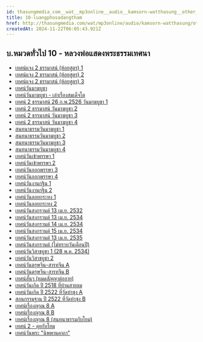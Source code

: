 ```yaml
---
id: thasungmedia_com__wat__mp3online__audio__kamsorn-watthasung__other__10-luangphosadangtham
title: 10-luangphosadangtham
href: http://thasungmedia.com/wat/mp3online/audio/kamsorn-watthasung/other/10-luangphosadangtham.html
createdAt: 2024-11-22T06:05:43.921Z
---
```


## บ.หมวดทั่วไป 10 - หลวงพ่อแสดงพระธรรมเทศนา

- [เทศน์แจง 2 ธรรมาสน์ (ห้อยสูตร) 1](http://www.tamma.info/%E0%B8%98%E0%B8%A3%E0%B8%A3%E0%B8%A1%E0%B8%B0%E0%B8%AB%E0%B8%A5%E0%B8%A7%E0%B8%87%E0%B8%9E%E0%B9%88%E0%B8%AD%E0%B8%A4%E0%B8%B2%E0%B8%A9%E0%B8%B5%E0%B8%A5%E0%B8%B4%E0%B8%87%E0%B8%94%E0%B8%B3/64kbps/%E0%B8%9A.%E0%B8%AB%E0%B8%A1%E0%B8%A7%E0%B8%94%E0%B8%97%E0%B8%B1%E0%B9%88%E0%B8%A7%E0%B9%84%E0%B8%9B/11-%E0%B9%80%E0%B8%97%E0%B8%A8%E0%B8%99%E0%B9%8C%E0%B9%81%E0%B8%88%E0%B8%87%202%20%E0%B8%98%E0%B8%A3%E0%B8%A3%E0%B8%A1%E0%B8%B2%E0%B8%AA%E0%B8%99%E0%B9%8C/01.%E0%B8%AB%E0%B9%89%E0%B8%AD%E0%B8%A2%E0%B8%AA%E0%B8%B9%E0%B8%95%E0%B8%A3@11%20%E0%B8%9E%E0%B8%A4%E0%B8%A8%E0%B8%88%E0%B8%B4%E0%B8%81%E0%B8%B2%E0%B8%A2%E0%B8%99%202524.mp3)
- [เทศน์แจง 2 ธรรมาสน์ (ห้อยสูตร) 2](http://www.tamma.info/%E0%B8%98%E0%B8%A3%E0%B8%A3%E0%B8%A1%E0%B8%B0%E0%B8%AB%E0%B8%A5%E0%B8%A7%E0%B8%87%E0%B8%9E%E0%B9%88%E0%B8%AD%E0%B8%A4%E0%B8%B2%E0%B8%A9%E0%B8%B5%E0%B8%A5%E0%B8%B4%E0%B8%87%E0%B8%94%E0%B8%B3/64kbps/%E0%B8%9A.%E0%B8%AB%E0%B8%A1%E0%B8%A7%E0%B8%94%E0%B8%97%E0%B8%B1%E0%B9%88%E0%B8%A7%E0%B9%84%E0%B8%9B/11-%E0%B9%80%E0%B8%97%E0%B8%A8%E0%B8%99%E0%B9%8C%E0%B9%81%E0%B8%88%E0%B8%87%202%20%E0%B8%98%E0%B8%A3%E0%B8%A3%E0%B8%A1%E0%B8%B2%E0%B8%AA%E0%B8%99%E0%B9%8C/02.%E0%B8%AB%E0%B9%89%E0%B8%AD%E0%B8%A2%E0%B8%AA%E0%B8%B9%E0%B8%95%E0%B8%A3@11%20%E0%B8%9E%E0%B8%A4%E0%B8%A8%E0%B8%88%E0%B8%B4%E0%B8%81%E0%B8%B2%E0%B8%A2%E0%B8%99%202524.mp3)
- [เทศน์แจง 2 ธรรมาสน์ (ห้อยสูตร) 3](http://www.tamma.info/%E0%B8%98%E0%B8%A3%E0%B8%A3%E0%B8%A1%E0%B8%B0%E0%B8%AB%E0%B8%A5%E0%B8%A7%E0%B8%87%E0%B8%9E%E0%B9%88%E0%B8%AD%E0%B8%A4%E0%B8%B2%E0%B8%A9%E0%B8%B5%E0%B8%A5%E0%B8%B4%E0%B8%87%E0%B8%94%E0%B8%B3/64kbps/%E0%B8%9A.%E0%B8%AB%E0%B8%A1%E0%B8%A7%E0%B8%94%E0%B8%97%E0%B8%B1%E0%B9%88%E0%B8%A7%E0%B9%84%E0%B8%9B/11-%E0%B9%80%E0%B8%97%E0%B8%A8%E0%B8%99%E0%B9%8C%E0%B9%81%E0%B8%88%E0%B8%87%202%20%E0%B8%98%E0%B8%A3%E0%B8%A3%E0%B8%A1%E0%B8%B2%E0%B8%AA%E0%B8%99%E0%B9%8C/03.%E0%B8%AB%E0%B9%89%E0%B8%AD%E0%B8%A2%E0%B8%AA%E0%B8%B9%E0%B8%95%E0%B8%A3@11%20%E0%B8%9E%E0%B8%A4%E0%B8%A8%E0%B8%88%E0%B8%B4%E0%B8%81%E0%B8%B2%E0%B8%A2%E0%B8%99%202524.mp3)
- [เทศน์วันมาฆบูชา](http://www.tamma.info/%E0%B8%98%E0%B8%A3%E0%B8%A3%E0%B8%A1%E0%B8%B0%E0%B8%AB%E0%B8%A5%E0%B8%A7%E0%B8%87%E0%B8%9E%E0%B9%88%E0%B8%AD%E0%B8%A4%E0%B8%B2%E0%B8%A9%E0%B8%B5%E0%B8%A5%E0%B8%B4%E0%B8%87%E0%B8%94%E0%B8%B3/64kbps/%E0%B8%9A.%E0%B8%AB%E0%B8%A1%E0%B8%A7%E0%B8%94%E0%B8%97%E0%B8%B1%E0%B9%88%E0%B8%A7%E0%B9%84%E0%B8%9B/12-%E0%B9%80%E0%B8%97%E0%B8%A8%E0%B8%99%E0%B9%8C%E0%B8%A7%E0%B8%B1%E0%B8%99%E0%B8%A1%E0%B8%B2%E0%B8%86%E0%B8%9A%E0%B8%B9%E0%B8%8A%E0%B8%B2-9%20%E0%B8%81.%E0%B8%9E.%202533/01.%E0%B9%80%E0%B8%97%E0%B8%A8%E0%B8%99%E0%B9%8C%E0%B8%A7%E0%B8%B1%E0%B8%99%E0%B8%A1%E0%B8%B2%E0%B8%86%E0%B8%9A%E0%B8%B9%E0%B8%8A%E0%B8%B2.mp3)
- [เทศน์วันมาฆบูชา - เล่าเรื่องสมเด็จโต](http://thasungmedia.com/wat/mp3/02.makabucha.mp3)
- [เทศน์ 2 ธรรมาสน์ 26 ก.พ.2526 วันมาฆบูชา 1](http://www.tamma.info/%E0%B8%98%E0%B8%A3%E0%B8%A3%E0%B8%A1%E0%B8%B0%E0%B8%AB%E0%B8%A5%E0%B8%A7%E0%B8%87%E0%B8%9E%E0%B9%88%E0%B8%AD%E0%B8%A4%E0%B8%B2%E0%B8%A9%E0%B8%B5%E0%B8%A5%E0%B8%B4%E0%B8%87%E0%B8%94%E0%B8%B3/64kbps/%E0%B8%9A.%E0%B8%AB%E0%B8%A1%E0%B8%A7%E0%B8%94%E0%B8%97%E0%B8%B1%E0%B9%88%E0%B8%A7%E0%B9%84%E0%B8%9B/13-%E0%B9%80%E0%B8%97%E0%B8%A8%E0%B8%99%E0%B9%8C%202%20%E0%B8%98%E0%B8%A3%E0%B8%A3%E0%B8%A1%E0%B8%B2%E0%B8%AA%E0%B8%99%E0%B9%8C%E0%B8%A7%E0%B8%B1%E0%B8%99%E0%B8%A1%E0%B8%B2%E0%B8%86%E0%B8%9A%E0%B8%B9%E0%B8%8A%E0%B8%B2/01.%E0%B9%80%E0%B8%97%E0%B8%A8%E0%B8%99%E0%B9%8C%202%20%E0%B8%98%E0%B8%A3%E0%B8%A3%E0%B8%A1%E0%B8%B2%E0%B8%AA%E0%B8%99%E0%B9%8C%E0%B8%A7%E0%B8%B1%E0%B8%99%E0%B8%A1%E0%B8%B2%E0%B8%86%E0%B8%9A%E0%B8%B9%E0%B8%8A%E0%B8%B2@26%20%E0%B8%81%E0%B8%B8%E0%B8%A1%E0%B8%A0%E0%B8%B2%E0%B8%9E%E0%B8%B1%E0%B8%99%E0%B8%98%E0%B9%8C%202526.mp3)
- [เทศน์ 2 ธรรมาสน์ วันมาฆบูชา 2](http://www.tamma.info/%E0%B8%98%E0%B8%A3%E0%B8%A3%E0%B8%A1%E0%B8%B0%E0%B8%AB%E0%B8%A5%E0%B8%A7%E0%B8%87%E0%B8%9E%E0%B9%88%E0%B8%AD%E0%B8%A4%E0%B8%B2%E0%B8%A9%E0%B8%B5%E0%B8%A5%E0%B8%B4%E0%B8%87%E0%B8%94%E0%B8%B3/64kbps/%E0%B8%9A.%E0%B8%AB%E0%B8%A1%E0%B8%A7%E0%B8%94%E0%B8%97%E0%B8%B1%E0%B9%88%E0%B8%A7%E0%B9%84%E0%B8%9B/13-%E0%B9%80%E0%B8%97%E0%B8%A8%E0%B8%99%E0%B9%8C%202%20%E0%B8%98%E0%B8%A3%E0%B8%A3%E0%B8%A1%E0%B8%B2%E0%B8%AA%E0%B8%99%E0%B9%8C%E0%B8%A7%E0%B8%B1%E0%B8%99%E0%B8%A1%E0%B8%B2%E0%B8%86%E0%B8%9A%E0%B8%B9%E0%B8%8A%E0%B8%B2/02.%E0%B9%80%E0%B8%97%E0%B8%A8%E0%B8%99%E0%B9%8C%202%20%E0%B8%98%E0%B8%A3%E0%B8%A3%E0%B8%A1%E0%B8%B2%E0%B8%AA%E0%B8%99%E0%B9%8C%E0%B8%A7%E0%B8%B1%E0%B8%99%E0%B8%A1%E0%B8%B2%E0%B8%86%E0%B8%9A%E0%B8%B9%E0%B8%8A%E0%B8%B2@26%20%E0%B8%81%E0%B8%B8%E0%B8%A1%E0%B8%A0%E0%B8%B2%E0%B8%9E%E0%B8%B1%E0%B8%99%E0%B8%98%E0%B9%8C%202526.mp3)
- [เทศน์ 2 ธรรมาสน์ วันมาฆบูชา 3](http://www.tamma.info/%E0%B8%98%E0%B8%A3%E0%B8%A3%E0%B8%A1%E0%B8%B0%E0%B8%AB%E0%B8%A5%E0%B8%A7%E0%B8%87%E0%B8%9E%E0%B9%88%E0%B8%AD%E0%B8%A4%E0%B8%B2%E0%B8%A9%E0%B8%B5%E0%B8%A5%E0%B8%B4%E0%B8%87%E0%B8%94%E0%B8%B3/64kbps/%E0%B8%9A.%E0%B8%AB%E0%B8%A1%E0%B8%A7%E0%B8%94%E0%B8%97%E0%B8%B1%E0%B9%88%E0%B8%A7%E0%B9%84%E0%B8%9B/13-%E0%B9%80%E0%B8%97%E0%B8%A8%E0%B8%99%E0%B9%8C%202%20%E0%B8%98%E0%B8%A3%E0%B8%A3%E0%B8%A1%E0%B8%B2%E0%B8%AA%E0%B8%99%E0%B9%8C%E0%B8%A7%E0%B8%B1%E0%B8%99%E0%B8%A1%E0%B8%B2%E0%B8%86%E0%B8%9A%E0%B8%B9%E0%B8%8A%E0%B8%B2/03.%E0%B9%80%E0%B8%97%E0%B8%A8%E0%B8%99%E0%B9%8C%202%20%E0%B8%98%E0%B8%A3%E0%B8%A3%E0%B8%A1%E0%B8%B2%E0%B8%AA%E0%B8%99%E0%B9%8C%E0%B8%A7%E0%B8%B1%E0%B8%99%E0%B8%A1%E0%B8%B2%E0%B8%86%E0%B8%9A%E0%B8%B9%E0%B8%8A%E0%B8%B2@26%20%E0%B8%81%E0%B8%B8%E0%B8%A1%E0%B8%A0%E0%B8%B2%E0%B8%9E%E0%B8%B1%E0%B8%99%E0%B8%98%E0%B9%8C%202526.mp3)
- [เทศน์ 2 ธรรมาสน์ วันมาฆบูชา 4](http://www.tamma.info/%E0%B8%98%E0%B8%A3%E0%B8%A3%E0%B8%A1%E0%B8%B0%E0%B8%AB%E0%B8%A5%E0%B8%A7%E0%B8%87%E0%B8%9E%E0%B9%88%E0%B8%AD%E0%B8%A4%E0%B8%B2%E0%B8%A9%E0%B8%B5%E0%B8%A5%E0%B8%B4%E0%B8%87%E0%B8%94%E0%B8%B3/64kbps/%E0%B8%9A.%E0%B8%AB%E0%B8%A1%E0%B8%A7%E0%B8%94%E0%B8%97%E0%B8%B1%E0%B9%88%E0%B8%A7%E0%B9%84%E0%B8%9B/13-%E0%B9%80%E0%B8%97%E0%B8%A8%E0%B8%99%E0%B9%8C%202%20%E0%B8%98%E0%B8%A3%E0%B8%A3%E0%B8%A1%E0%B8%B2%E0%B8%AA%E0%B8%99%E0%B9%8C%E0%B8%A7%E0%B8%B1%E0%B8%99%E0%B8%A1%E0%B8%B2%E0%B8%86%E0%B8%9A%E0%B8%B9%E0%B8%8A%E0%B8%B2/04.%E0%B9%80%E0%B8%97%E0%B8%A8%E0%B8%99%E0%B9%8C%202%20%E0%B8%98%E0%B8%A3%E0%B8%A3%E0%B8%A1%E0%B8%B2%E0%B8%AA%E0%B8%99%E0%B9%8C%E0%B8%A7%E0%B8%B1%E0%B8%99%E0%B8%A1%E0%B8%B2%E0%B8%86%E0%B8%9A%E0%B8%B9%E0%B8%8A%E0%B8%B2@26%20%E0%B8%81%E0%B8%B8%E0%B8%A1%E0%B8%A0%E0%B8%B2%E0%B8%9E%E0%B8%B1%E0%B8%99%E0%B8%98%E0%B9%8C%202526.mp3)
- [สนทนาธรรมวันมาฆบูชา 1](http://www.tamma.info/%E0%B8%98%E0%B8%A3%E0%B8%A3%E0%B8%A1%E0%B8%B0%E0%B8%AB%E0%B8%A5%E0%B8%A7%E0%B8%87%E0%B8%9E%E0%B9%88%E0%B8%AD%E0%B8%A4%E0%B8%B2%E0%B8%A9%E0%B8%B5%E0%B8%A5%E0%B8%B4%E0%B8%87%E0%B8%94%E0%B8%B3/64kbps/%E0%B8%9A.%E0%B8%AB%E0%B8%A1%E0%B8%A7%E0%B8%94%E0%B8%97%E0%B8%B1%E0%B9%88%E0%B8%A7%E0%B9%84%E0%B8%9B/14-%E0%B8%AA%E0%B8%99%E0%B8%97%E0%B8%99%E0%B8%B2%E0%B8%98%E0%B8%A3%E0%B8%A3%E0%B8%A1%E0%B8%A7%E0%B8%B1%E0%B8%99%E0%B8%A1%E0%B8%B2%E0%B8%86%E0%B8%9A%E0%B8%B9%E0%B8%8A%E0%B8%B2/01.%E0%B8%AA%E0%B8%99%E0%B8%97%E0%B8%99%E0%B8%B2%E0%B8%98%E0%B8%A3%E0%B8%A3%E0%B8%A1%E0%B8%A7%E0%B8%B1%E0%B8%99%E0%B8%A1%E0%B8%B2%E0%B8%86%E0%B8%9A%E0%B8%B9%E0%B8%8A%E0%B8%B2.mp3)
- [สนทนาธรรมวันมาฆบูชา 2](http://www.tamma.info/%E0%B8%98%E0%B8%A3%E0%B8%A3%E0%B8%A1%E0%B8%B0%E0%B8%AB%E0%B8%A5%E0%B8%A7%E0%B8%87%E0%B8%9E%E0%B9%88%E0%B8%AD%E0%B8%A4%E0%B8%B2%E0%B8%A9%E0%B8%B5%E0%B8%A5%E0%B8%B4%E0%B8%87%E0%B8%94%E0%B8%B3/64kbps/%E0%B8%9A.%E0%B8%AB%E0%B8%A1%E0%B8%A7%E0%B8%94%E0%B8%97%E0%B8%B1%E0%B9%88%E0%B8%A7%E0%B9%84%E0%B8%9B/14-%E0%B8%AA%E0%B8%99%E0%B8%97%E0%B8%99%E0%B8%B2%E0%B8%98%E0%B8%A3%E0%B8%A3%E0%B8%A1%E0%B8%A7%E0%B8%B1%E0%B8%99%E0%B8%A1%E0%B8%B2%E0%B8%86%E0%B8%9A%E0%B8%B9%E0%B8%8A%E0%B8%B2/02.%E0%B8%AA%E0%B8%99%E0%B8%97%E0%B8%99%E0%B8%B2%E0%B8%98%E0%B8%A3%E0%B8%A3%E0%B8%A1%E0%B8%A7%E0%B8%B1%E0%B8%99%E0%B8%A1%E0%B8%B2%E0%B8%86%E0%B8%9A%E0%B8%B9%E0%B8%8A%E0%B8%B2.mp3)
- [สนทนาธรรมวันมาฆบูชา 3](http://www.tamma.info/%E0%B8%98%E0%B8%A3%E0%B8%A3%E0%B8%A1%E0%B8%B0%E0%B8%AB%E0%B8%A5%E0%B8%A7%E0%B8%87%E0%B8%9E%E0%B9%88%E0%B8%AD%E0%B8%A4%E0%B8%B2%E0%B8%A9%E0%B8%B5%E0%B8%A5%E0%B8%B4%E0%B8%87%E0%B8%94%E0%B8%B3/64kbps/%E0%B8%9A.%E0%B8%AB%E0%B8%A1%E0%B8%A7%E0%B8%94%E0%B8%97%E0%B8%B1%E0%B9%88%E0%B8%A7%E0%B9%84%E0%B8%9B/14-%E0%B8%AA%E0%B8%99%E0%B8%97%E0%B8%99%E0%B8%B2%E0%B8%98%E0%B8%A3%E0%B8%A3%E0%B8%A1%E0%B8%A7%E0%B8%B1%E0%B8%99%E0%B8%A1%E0%B8%B2%E0%B8%86%E0%B8%9A%E0%B8%B9%E0%B8%8A%E0%B8%B2/03.%E0%B8%AA%E0%B8%99%E0%B8%97%E0%B8%99%E0%B8%B2%E0%B8%98%E0%B8%A3%E0%B8%A3%E0%B8%A1%E0%B8%A7%E0%B8%B1%E0%B8%99%E0%B8%A1%E0%B8%B2%E0%B8%86%E0%B8%9A%E0%B8%B9%E0%B8%8A%E0%B8%B2.mp3)
- [สนทนาธรรมวันมาฆบูชา 4](http://www.tamma.info/%E0%B8%98%E0%B8%A3%E0%B8%A3%E0%B8%A1%E0%B8%B0%E0%B8%AB%E0%B8%A5%E0%B8%A7%E0%B8%87%E0%B8%9E%E0%B9%88%E0%B8%AD%E0%B8%A4%E0%B8%B2%E0%B8%A9%E0%B8%B5%E0%B8%A5%E0%B8%B4%E0%B8%87%E0%B8%94%E0%B8%B3/64kbps/%E0%B8%9A.%E0%B8%AB%E0%B8%A1%E0%B8%A7%E0%B8%94%E0%B8%97%E0%B8%B1%E0%B9%88%E0%B8%A7%E0%B9%84%E0%B8%9B/14-%E0%B8%AA%E0%B8%99%E0%B8%97%E0%B8%99%E0%B8%B2%E0%B8%98%E0%B8%A3%E0%B8%A3%E0%B8%A1%E0%B8%A7%E0%B8%B1%E0%B8%99%E0%B8%A1%E0%B8%B2%E0%B8%86%E0%B8%9A%E0%B8%B9%E0%B8%8A%E0%B8%B2/04.%E0%B8%AA%E0%B8%99%E0%B8%97%E0%B8%99%E0%B8%B2%E0%B8%98%E0%B8%A3%E0%B8%A3%E0%B8%A1%E0%B8%A7%E0%B8%B1%E0%B8%99%E0%B8%A1%E0%B8%B2%E0%B8%86%E0%B8%9A%E0%B8%B9%E0%B8%8A%E0%B8%B2.mp3)
- [เทศน์วันเข้าพรรษา 1](http://www.tamma.info/%E0%B8%98%E0%B8%A3%E0%B8%A3%E0%B8%A1%E0%B8%B0%E0%B8%AB%E0%B8%A5%E0%B8%A7%E0%B8%87%E0%B8%9E%E0%B9%88%E0%B8%AD%E0%B8%A4%E0%B8%B2%E0%B8%A9%E0%B8%B5%E0%B8%A5%E0%B8%B4%E0%B8%87%E0%B8%94%E0%B8%B3/64kbps/%E0%B8%9A.%E0%B8%AB%E0%B8%A1%E0%B8%A7%E0%B8%94%E0%B8%97%E0%B8%B1%E0%B9%88%E0%B8%A7%E0%B9%84%E0%B8%9B/15-%E0%B9%80%E0%B8%97%E0%B8%A8%E0%B8%99%E0%B9%8C%E0%B8%A7%E0%B8%B1%E0%B8%99%E0%B9%80%E0%B8%82%E0%B9%89%E0%B8%B2%E0%B8%9E%E0%B8%A3%E0%B8%A3%E0%B8%A9%E0%B8%B2/01.%E0%B9%80%E0%B8%97%E0%B8%A8%E0%B8%99%E0%B9%8C%E0%B8%A7%E0%B8%B1%E0%B8%99%E0%B9%80%E0%B8%82%E0%B9%89%E0%B8%B2%E0%B8%9E%E0%B8%A3%E0%B8%A3%E0%B8%A9%E0%B8%B2@14%20%E0%B8%81%E0%B8%A3%E0%B8%81%E0%B8%8E%E0%B8%B2%E0%B8%84%E0%B8%A1%202535.mp3)
- [เทศน์วันเข้าพรรษา 2](http://www.tamma.info/%E0%B8%98%E0%B8%A3%E0%B8%A3%E0%B8%A1%E0%B8%B0%E0%B8%AB%E0%B8%A5%E0%B8%A7%E0%B8%87%E0%B8%9E%E0%B9%88%E0%B8%AD%E0%B8%A4%E0%B8%B2%E0%B8%A9%E0%B8%B5%E0%B8%A5%E0%B8%B4%E0%B8%87%E0%B8%94%E0%B8%B3/64kbps/%E0%B8%9A.%E0%B8%AB%E0%B8%A1%E0%B8%A7%E0%B8%94%E0%B8%97%E0%B8%B1%E0%B9%88%E0%B8%A7%E0%B9%84%E0%B8%9B/15-%E0%B9%80%E0%B8%97%E0%B8%A8%E0%B8%99%E0%B9%8C%E0%B8%A7%E0%B8%B1%E0%B8%99%E0%B9%80%E0%B8%82%E0%B9%89%E0%B8%B2%E0%B8%9E%E0%B8%A3%E0%B8%A3%E0%B8%A9%E0%B8%B2/02.%E0%B9%80%E0%B8%97%E0%B8%A8%E0%B8%99%E0%B9%8C%E0%B8%A7%E0%B8%B1%E0%B8%99%E0%B9%80%E0%B8%82%E0%B9%89%E0%B8%B2%E0%B8%9E%E0%B8%A3%E0%B8%A3%E0%B8%A9%E0%B8%B2@15%20%E0%B8%81%E0%B8%A3%E0%B8%81%E0%B8%8E%E0%B8%B2%E0%B8%84%E0%B8%A1%202535.mp3)
- [เทศน์วันออกพรรษา 3](http://www.tamma.info/%E0%B8%98%E0%B8%A3%E0%B8%A3%E0%B8%A1%E0%B8%B0%E0%B8%AB%E0%B8%A5%E0%B8%A7%E0%B8%87%E0%B8%9E%E0%B9%88%E0%B8%AD%E0%B8%A4%E0%B8%B2%E0%B8%A9%E0%B8%B5%E0%B8%A5%E0%B8%B4%E0%B8%87%E0%B8%94%E0%B8%B3/64kbps/%E0%B8%9A.%E0%B8%AB%E0%B8%A1%E0%B8%A7%E0%B8%94%E0%B8%97%E0%B8%B1%E0%B9%88%E0%B8%A7%E0%B9%84%E0%B8%9B/16-%E0%B9%80%E0%B8%97%E0%B8%A8%E0%B8%99%E0%B9%8C%E0%B8%A7%E0%B8%B1%E0%B8%99%E0%B8%AD%E0%B8%AD%E0%B8%81%E0%B8%9E%E0%B8%A3%E0%B8%A3%E0%B8%A9%E0%B8%B2/01.%E0%B9%80%E0%B8%97%E0%B8%A8%E0%B8%99%E0%B9%8C%E0%B8%A7%E0%B8%B1%E0%B8%99%E0%B8%AD%E0%B8%AD%E0%B8%81%E0%B8%9E%E0%B8%A3%E0%B8%A3%E0%B8%A9%E0%B8%B2@11%20%E0%B8%95%E0%B8%B8%E0%B8%A5%E0%B8%B2%E0%B8%84%E0%B8%A1%202535.mp3)
- [เทศน์วันออกพรรษา 4](http://www.tamma.info/%E0%B8%98%E0%B8%A3%E0%B8%A3%E0%B8%A1%E0%B8%B0%E0%B8%AB%E0%B8%A5%E0%B8%A7%E0%B8%87%E0%B8%9E%E0%B9%88%E0%B8%AD%E0%B8%A4%E0%B8%B2%E0%B8%A9%E0%B8%B5%E0%B8%A5%E0%B8%B4%E0%B8%87%E0%B8%94%E0%B8%B3/64kbps/%E0%B8%9A.%E0%B8%AB%E0%B8%A1%E0%B8%A7%E0%B8%94%E0%B8%97%E0%B8%B1%E0%B9%88%E0%B8%A7%E0%B9%84%E0%B8%9B/16-%E0%B9%80%E0%B8%97%E0%B8%A8%E0%B8%99%E0%B9%8C%E0%B8%A7%E0%B8%B1%E0%B8%99%E0%B8%AD%E0%B8%AD%E0%B8%81%E0%B8%9E%E0%B8%A3%E0%B8%A3%E0%B8%A9%E0%B8%B2/02.%E0%B9%80%E0%B8%97%E0%B8%A8%E0%B8%99%E0%B9%8C%E0%B8%A7%E0%B8%B1%E0%B8%99%E0%B8%AD%E0%B8%AD%E0%B8%81%E0%B8%9E%E0%B8%A3%E0%B8%A3%E0%B8%A9%E0%B8%B2@12%20%E0%B8%95%E0%B8%B8%E0%B8%A5%E0%B8%B2%E0%B8%84%E0%B8%A1%202535.mp3)
- [เทศน์วันงานกฐิน 1](http://www.tamma.info/%E0%B8%98%E0%B8%A3%E0%B8%A3%E0%B8%A1%E0%B8%B0%E0%B8%AB%E0%B8%A5%E0%B8%A7%E0%B8%87%E0%B8%9E%E0%B9%88%E0%B8%AD%E0%B8%A4%E0%B8%B2%E0%B8%A9%E0%B8%B5%E0%B8%A5%E0%B8%B4%E0%B8%87%E0%B8%94%E0%B8%B3/64kbps/%E0%B8%9A.%E0%B8%AB%E0%B8%A1%E0%B8%A7%E0%B8%94%E0%B8%97%E0%B8%B1%E0%B9%88%E0%B8%A7%E0%B9%84%E0%B8%9B/17-%E0%B9%80%E0%B8%97%E0%B8%A8%E0%B8%99%E0%B9%8C%E0%B8%A7%E0%B8%B1%E0%B8%99%E0%B8%87%E0%B8%B2%E0%B8%99%E0%B8%81%E0%B8%90%E0%B8%B4%E0%B8%99/01.%E0%B9%80%E0%B8%97%E0%B8%A8%E0%B8%99%E0%B9%8C%E0%B8%A7%E0%B8%B1%E0%B8%99%E0%B8%87%E0%B8%B2%E0%B8%99%E0%B8%81%E0%B8%90%E0%B8%B4%E0%B8%99.mp3)
- [เทศน์วันงานกฐิน 2](http://www.tamma.info/%E0%B8%98%E0%B8%A3%E0%B8%A3%E0%B8%A1%E0%B8%B0%E0%B8%AB%E0%B8%A5%E0%B8%A7%E0%B8%87%E0%B8%9E%E0%B9%88%E0%B8%AD%E0%B8%A4%E0%B8%B2%E0%B8%A9%E0%B8%B5%E0%B8%A5%E0%B8%B4%E0%B8%87%E0%B8%94%E0%B8%B3/64kbps/%E0%B8%9A.%E0%B8%AB%E0%B8%A1%E0%B8%A7%E0%B8%94%E0%B8%97%E0%B8%B1%E0%B9%88%E0%B8%A7%E0%B9%84%E0%B8%9B/17-%E0%B9%80%E0%B8%97%E0%B8%A8%E0%B8%99%E0%B9%8C%E0%B8%A7%E0%B8%B1%E0%B8%99%E0%B8%87%E0%B8%B2%E0%B8%99%E0%B8%81%E0%B8%90%E0%B8%B4%E0%B8%99/02.%E0%B9%80%E0%B8%97%E0%B8%A8%E0%B8%99%E0%B9%8C%E0%B8%A7%E0%B8%B1%E0%B8%99%E0%B8%87%E0%B8%B2%E0%B8%99%E0%B8%81%E0%B8%90%E0%B8%B4%E0%B8%99.mp3)
- [เทศน์วันลอยกระทง 1](http://ia601500.us.archive.org/24/items/Luangpho-thet/%E0%B9%90%E0%B9%91.%E0%B9%80%E0%B8%97%E0%B8%A8%E0%B8%99%E0%B9%8C%E0%B8%A7%E0%B8%B1%E0%B8%99%E0%B8%A5%E0%B8%AD%E0%B8%A2%E0%B8%81%E0%B8%A3%E0%B8%B0%E0%B8%97%E0%B8%87%20%E0%B8%AB%E0%B8%99%E0%B9%89%E0%B8%B2%20A.mp3)
- [เทศน์วันลอยกระทง 2](http://ia601500.us.archive.org/24/items/Luangpho-thet/%E0%B9%90%E0%B9%92.%E0%B9%80%E0%B8%97%E0%B8%A8%E0%B8%99%E0%B9%8C%E0%B8%A7%E0%B8%B1%E0%B8%99%E0%B8%A5%E0%B8%AD%E0%B8%A2%E0%B8%81%E0%B8%A3%E0%B8%B0%E0%B8%97%E0%B8%87%20%E0%B8%AB%E0%B8%99%E0%B9%89%E0%B8%B2%20B.mp3)
- [เทศน์วันสงกรานต์ 13 เม.ย. 2532](http://thasungmedia.com/wat/kitti/Songkran13-4-32.mp3)
- [เทศน์วันสงกรานต์ 13 เม.ย. 2534](http://thasungmedia.com/tmc/kitti/Songkran01.mp3)
- [เทศน์วันสงกรานต์ 14 เม.ย. 2534](http://thasungmedia.com/tmc/kitti/Songkran02.mp3)
- [เทศน์วันสงกรานต์ 15 เม.ย. 2534](http://thasungmedia.com/wat/kitti/Songkran15-4-34.mp3)
- [เทศน์วันสงกรานต์ 13 เม.ย. 2535](http://thasungmedia.com/wat/kitti/Songkran13-4-35.mp3)
- [เทศน์วันสงกรานต์ (ไม่ทราบวันเดือนปี)](http://thasungmedia.com/tmc/kitti/Songkran03.mp3)
- [เทศน์วันวิสาขบูชา 1 (28 พ.ค. 2534)](http://thasungmedia.com/wat/kitti/visakha8may34_A.mp3)
- [เทศน์วันวิสาขบูชา 2](http://thasungmedia.com/wat/kitti/visakha8may34_B.mp3)
- [เทศน์วันตรุษจีน-สารทจีน A](http://ia601500.us.archive.org/24/items/Luangpho-thet/01.-_A.mp3)
- [เทศน์วันตรุษจีน-สารทจีน B](http://ia601500.us.archive.org/24/items/Luangpho-thet/02.-_B.mp3)
- [เทศน์สั้นๆ (หมดสัญญาต่ออายุ)](http://thasungmedia.com/wat/mp3/tetsunsun.mp3)
- [เทศน์วันเกิด ปี 2518 ที่บ้านสายลม](http://thasungmedia.com/wat/mp3/BirthdayLuangpho2518%20A.mp3)
- [เทศน์วันเกิด ปี 2522 ที่วัดท่าซุง A](http://thasungmedia.com/wat/mp3/BirthdayLuangpho23Aug2522%20A.mp3)
- [สอนกรรมฐาน ปี 2522 ที่วัดท่าซุง B](http://thasungmedia.com/wat/mp3/BirthdayLuangpho23Aug2522%20B.mp3)
- [เทศน์เรื่องญาณ 8 A](http://ia601500.us.archive.org/24/items/Luangpho-thet/01.8_A.mp3)
- [เทศน์เรื่องญาณ 8 B](http://ia601500.us.archive.org/24/items/Luangpho-thet/02.8_B.mp3)
- [เทศน์เรื่องญาณ 8 (สนทนาธรรมกับโยม)](http://thasungmedia.com/wat/mp3/tetyan8(sontanakubyom).mp3)
- [เทศน์ 2 - คุยกับโยม](http://ia601504.us.archive.org/32/items/Luangpho-thet_467/A.mp3)
- [เทศน์วันพระ "นิพพานคาถา"](http://ia601504.us.archive.org/32/items/Luangpho-thet_467/B.mp3)

